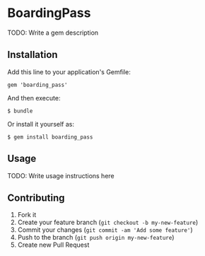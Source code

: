 # BoardingPass

TODO: Write a gem description

## Installation

Add this line to your application's Gemfile:

    gem 'boarding_pass'

And then execute:

    $ bundle

Or install it yourself as:

    $ gem install boarding_pass

## Usage

TODO: Write usage instructions here

## Contributing

1. Fork it
2. Create your feature branch (`git checkout -b my-new-feature`)
3. Commit your changes (`git commit -am 'Add some feature'`)
4. Push to the branch (`git push origin my-new-feature`)
5. Create new Pull Request
